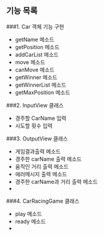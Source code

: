 ## 기능 목록
###1. Car 객체 기능 구현
 - getName 메소드
 - getPosition 메소드
 - addCarList 메소드
 - move 메소드
 - canMove 메소드
 - getWinner 메소드
 - getWinnerList 메소드
 - getMaxPosition 메소드

###2. InputView 클래스 
 - 경주할 CarName 입력
 - 시도할 횟수 입력

###3. OutputView 클래스
 - 게임결과출력 메소드
 - 경주한 carName 출력 메소드
 - 움직인 거리 출력 메소드
 - 에러메시지 출력 메소드
 - 경주한 carName과 거리 출력 메소드
 - 

###4. CarRacingGame 클래스
 - play 메소드
 - ready 메소드
 - 